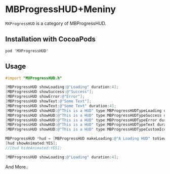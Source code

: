 # MBProgressHUD+Meniny

`MXProgressHUD` is a category of MBProgressHUD.

## Installation with CocoaPods

```
pod 'MXProgressHUD'
```

## Usage

```objective-c
#import "MXProgressHUD.h"
```

```objective-c
[MBProgressHUD showLoading:@"Loading" duration:4];
[MBProgressHUD showSuccess:@"Success"];
[MBProgressHUD showError:@"Error"];
[MBProgressHUD showText:@"Some Text"];
[MBProgressHUD showText:@"Some Text" duration:4];
[MBProgressHUD showHUD:@"This is a HUD" type:MBProgressHUDTypeLoading duration:4 customIcon:nil view:nil];
[MBProgressHUD showHUD:@"This is a HUD" type:MBProgressHUDTypeSuccess duration:4 customIcon:nil view:nil];
[MBProgressHUD showHUD:@"This is a HUD" type:MBProgressHUDTypeError duration:4 customIcon:nil view:nil];
[MBProgressHUD showHUD:@"This is a HUD" type:MBProgressHUDTypeText duration:4 customIcon:nil view:nil];
[MBProgressHUD showHUD:@"This is a HUD" type:MBProgressHUDTypeCustomIcon duration:4 customIcon:[UIImage imageNamed:@"img" ] view:nil];
```

```objective-c
MBProgressHUD *hud = [MBProgressHUD makeLoading:@"A Loading HUD" toView:nil];
[hud showAnimated:YES];
//[hud hideAnimated:YES];
```

```objective-c
[MBProgressHUD showLoading:@"Loading" duration:4];
```

And More..
